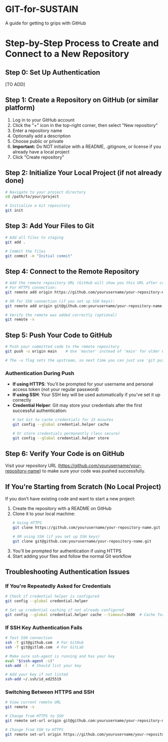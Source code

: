 # GIT-for-SUSTAIN
A guide for getting to grips with GitHub

# Step-by-Step Process to Create and Connect to a New Repository

## Step 0: Set Up Authentication
[TO ADD]

## Step 1: Create a Repository on GitHub (or similar platform)
1. Log in to your GitHub account
2. Click the "+" icon in the top-right corner, then select "New repository"
3. Enter a repository name
4. Optionally add a description
5. Choose public or private
6. **Important:** Do NOT initialize with a README, .gitignore, or license if you already have a local project
7. Click "Create repository"

## Step 2: Initialize Your Local Project (if not already done)
```bash
# Navigate to your project directory
cd /path/to/your/project

# Initialize a Git repository
git init
```

## Step 3: Add Your Files to Git
```bash
# Add all files to staging
git add .

# Commit the files
git commit -m "Initial commit"
```

## Step 4: Connect to the Remote Repository
```bash
# Add the remote repository URL (GitHub will show you this URL after creating the repo)
# For HTTPS connection:
git remote add origin https://github.com/yourusername/your-repository-name.git

# OR for SSH connection (if you set up SSH keys):
git remote add origin git@github.com:yourusername/your-repository-name.git

# Verify the remote was added correctly (optional)
git remote -v
```

## Step 5: Push Your Code to GitHub
```bash
# Push your committed code to the remote repository
git push -u origin main    # Use 'master' instead of 'main' for older Git versions

# The -u flag sets the upstream, so next time you can just use 'git push'
```

### Authentication During Push
- **If using HTTPS**: You'll be prompted for your username and personal access token (not your regular password)
- **If using SSH**: Your SSH key will be used automatically if you've set it up correctly
- **Credential Helper**: Git may store your credentials after the first successful authentication:
  ```bash
  # Set Git to cache credentials for 15 minutes
  git config --global credential.helper cache
  
  # Or store credentials permanently (less secure)
  git config --global credential.helper store
  ```

## Step 6: Verify Your Code is on GitHub
Visit your repository URL (https://github.com/yourusername/your-repository-name) to make sure your code was pushed successfully.

## If You're Starting from Scratch (No Local Project)
If you don't have existing code and want to start a new project:

1. Create the repository with a README on GitHub
2. Clone it to your local machine:
   ```bash
   # Using HTTPS
   git clone https://github.com/yourusername/your-repository-name.git
   
   # OR using SSH (if you set up SSH keys)
   git clone git@github.com:yourusername/your-repository-name.git
   ```
3. You'll be prompted for authentication if using HTTPS
4. Start adding your files and follow the normal Git workflow

## Troubleshooting Authentication Issues

### If You're Repeatedly Asked for Credentials
```bash
# Check if credential helper is configured
git config --global credential.helper

# Set up credential caching if not already configured
git config --global credential.helper cache --timeout=3600  # Cache for 1 hour
```

### If SSH Key Authentication Fails
```bash
# Test SSH connection
ssh -T git@github.com  # For GitHub
ssh -T git@gitlab.com  # For GitLab

# Make sure ssh-agent is running and has your key
eval "$(ssh-agent -s)"
ssh-add -l  # Should list your key

# Add your key if not listed
ssh-add ~/.ssh/id_ed25519
```

### Switching Between HTTPS and SSH
```bash
# View current remote URL
git remote -v

# Change from HTTPS to SSH
git remote set-url origin git@github.com:yourusername/your-repository-name.git

# Change from SSH to HTTPS
git remote set-url origin https://github.com/yourusername/your-repository-name.git
```
